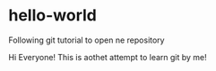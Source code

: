 # hello-world
Following git tutorial to open ne repository

Hi Everyone! This is aothet attempt to learn git by me!
